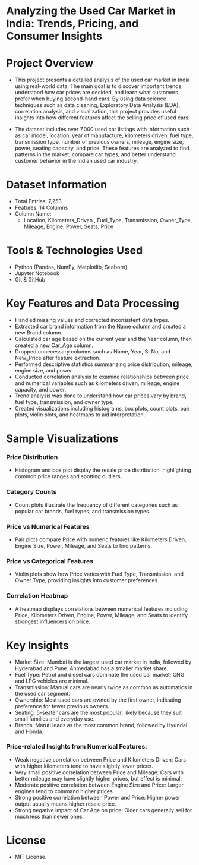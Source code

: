 # Analyzing the Used Car Market in India: Trends, Pricing, and Consumer Insights

# Project Overview
  - This project presents a detailed analysis of the used car market in India using real-world data. The main goal is to discover important trends, understand how      car prices are decided, and learn what customers prefer when buying second-hand cars. By using data science techniques such as data cleaning, Exploratory Data      Analysis (EDA), correlation analysis, and visualization, this project provides useful insights into how different features affect the selling price of used         cars.

  - The dataset includes over 7,000 used car listings with information such as car model, location, year of manufacture, kilometers driven, fuel type, transmission     type, number of previous owners, mileage, engine size, power, seating capacity, and price. These features are analyzed to find patterns in the market, compare      car types, and better understand customer behavior in the Indian used car industry.

# Dataset Information 
  - Total Entries: 7,253
  - Features: 14 Columns
- Column Name:
  - Location, Kilometers_Driven , Fuel_Type, Transmission, Owner_Type, Mileage, Engine, Power, Seats, Price

# Tools & Technologies Used
  - Python (Pandas, NumPy, Matplotlib, Seaborn)
  - Jupyter Notebook
  - Git & GitHub

# Key Features and Data Processing
  - Handled missing values and corrected inconsistent data types.
  - Extracted car brand information from the Name column and created a new Brand column.
  - Calculated car age based on the current year and the Year column, then created a new Car_Age column.
  - Dropped unnecessary columns such as Name, Year, Sr.No, and New_Price after feature extraction.
  - Performed descriptive statistics summarizing price distribution, mileage, engine size, and power.
  - Conducted correlation analysis to examine relationships between price and numerical variables such as kilometers driven, mileage, engine capacity, and power.
  - Trend analysis was done to understand how car prices vary by brand, fuel type, transmission, and owner type.
  - Created visualizations including histograms, box plots, count plots, pair plots, violin plots, and heatmaps to aid interpretation.

# Sample Visualizations
### Price Distribution
  - Histogram and box plot display the resale price distribution, highlighting common price ranges and spotting outliers.

### Category Counts
  - Count plots illustrate the frequency of different categories such as popular car brands, fuel types, and transmission types.

### Price vs Numerical Features
  - Pair plots compare Price with numeric features like Kilometers Driven, Engine Size, Power, Mileage, and Seats to find patterns.

### Price vs Categorical Features
- Violin plots show how Price varies with Fuel Type, Transmission, and Owner Type, providing insights into customer preferences.

### Correlation Heatmap
  - A heatmap displays correlations between numerical features including Price, Kilometers Driven, Engine, Power, Mileage, and Seats to identify strongest influencers on price.

# Key Insights
  - Market Size: Mumbai is the largest used car market in India, followed by Hyderabad and Pune. Ahmedabad has a smaller market share.
  - Fuel Type: Petrol and diesel cars dominate the used car market; CNG and LPG vehicles are minimal.
  - Transmission: Manual cars are nearly twice as common as automatics in the used car segment.
  - Ownership: Most used cars are owned by the first owner, indicating preference for fewer previous owners.
  - Seating: 5-seater cars are the most popular, likely because they suit small families and everyday use.
  - Brands: Maruti leads as the most common brand, followed by Hyundai and Honda.

 ### Price-related Insights from Numerical Features:
  - Weak negative correlation between Price and Kilometers Driven: Cars with higher kilometers tend to have slightly lower prices.
  - Very small positive correlation between Price and Mileage: Cars with better mileage may have slightly higher prices, but effect is minimal.
  - Moderate positive correlation between Engine Size and Price: Larger engines tend to command higher prices.
  - Strong positive correlation between Power and Price: Higher power output usually means higher resale price.
  - Strong negative impact of Car Age on price: Older cars generally sell for much less than newer ones.

# License
  - MIT License.
